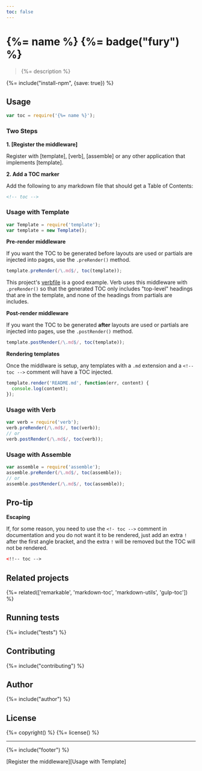 ```yaml
---
toc: false
---
```

# {%= name %} {%= badge("fury") %}

> {%= description %}

{%= include("install-npm", {save: true}) %}

## Usage

```js
var toc = require('{%= name %}');
```

### Two Steps

**1. [Register the middleware]**

Register with [template], [verb], [assemble] or any other application that implements [template].


**2. Add a TOC marker**

Add the following to any markdown file that should get a Table of Contents:

```html
<!-- toc -->
```

### Usage with Template

```js
var Template = require('template');
var template = new Template();
```

**Pre-render middleware**

If you want the TOC to be generated before layouts are used or partials are injected into pages, use the `.preRender()` method. 

```js
template.preRender(/\.md$/, toc(template));
```

This project's [verbfile](./.verb.md) is a good example. Verb uses this middleware with `.preRender()` so that the generated TOC only includes "top-level" headings that are in the template, and none of the headings from partials are includes.


**Post-render middleware**

If you want the TOC to be generated **after** layouts are used or partials are injected into pages, use the `.postRender()` method. 

```js
template.postRender(/\.md$/, toc(template));
```

**Rendering templates**

Once the middlware is setup, any templates with a `.md` extension and a `<!-- toc -->` comment will have a TOC injected.

```js
template.render('README.md', function(err, content) {
  console.log(content);
});
```


### Usage with Verb

```js
var verb = require('verb');
verb.preRender(/\.md$/, toc(verb));
// or 
verb.postRender(/\.md$/, toc(verb));
```

### Usage with Assemble

```js
var assemble = require('assemble');
assemble.preRender(/\.md$/, toc(assemble));
// or 
assemble.postRender(/\.md$/, toc(assemble));
```

## Pro-tip

**Escaping**

If, for some reason, you need to use the `<!- toc -->` comment in documentation and you do not want it to be rendered, just add an extra `!` after the first angle bracket, and the extra `!` will be removed but the TOC will not be rendered.

```html
<!!-- toc -->
```


## Related projects
{%= related(['remarkable', 'markdown-toc', 'markdown-utils', 'gulp-toc']) %}  

## Running tests
{%= include("tests") %}

## Contributing
{%= include("contributing") %}

## Author
{%= include("author") %}

## License
{%= copyright() %}
{%= license() %}

***

{%= include("footer") %}


[Register the middleware][Usage with Template]

